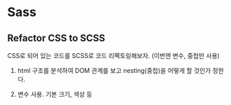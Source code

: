# Sass

## Refactor CSS to SCSS
CSS로 되어 있는 코드를 SCSS로 코드 리펙토링해보자. (이번엔 변수, 중첩만 사용)

1. html 구조를 분석하여 DOM 관계를 보고 nesting(중첩)을 어떻게 할 것인가 정한다. 

2. 변수 사용. 기본 크기, 색상 등 
